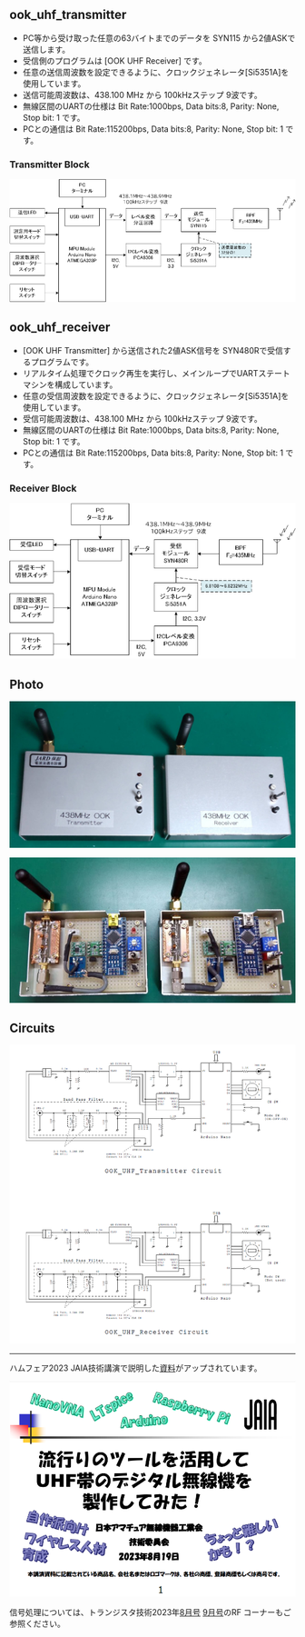 ## ook_uhf_transmitter
* PC等から受け取った任意の63バイトまでのデータを SYN115 から2値ASKで送信します。
* 受信側のプログラムは [OOK UHF Receiver] です。
* 任意の送信周波数を設定できるように、クロックジェネレータ[Si5351A]を使用しています。
* 送信可能周波数は、438.100 MHz から 100kHzステップ 9波です。
* 無線区間のUARTの仕様は Bit Rate:1000bps, Data bits:8, Parity: None, Stop bit: 1 です。
* PCとの通信は Bit Rate:115200bps, Data bits:8, Parity: None, Stop bit: 1 です。

### Transmitter Block
![](https://github.com/7m4mon/ook_uhf_transceiver/blob/main/ook_uhf_transmitter_block.png)

## ook_uhf_receiver
* [OOK UHF Transmitter] から送信された2値ASK信号を SYN480Rで受信するプログラムです。
* リアルタイム処理でクロック再生を実行し、メインループでUARTステートマシンを構成しています。
* 任意の受信周波数を設定できるように、クロックジェネレータ[Si5351A]を使用しています。
* 受信可能周波数は、438.100 MHz から 100kHzステップ 9波です。
* 無線区間のUARTの仕様は Bit Rate:1000bps, Data bits:8, Parity: None, Stop bit: 1 です。
*  PCとの通信は Bit Rate:115200bps, Data bits:8, Parity: None, Stop bit: 1 です。

### Receiver Block
![](https://github.com/7m4mon/ook_uhf_transceiver/blob/main/ook_uhf_receiver_block.png)

## Photo

![](https://github.com/7m4mon/ook_uhf_transceiver/blob/main/pic_outside_s.jpg)

![](https://github.com/7m4mon/ook_uhf_transceiver/blob/main/pic_inside.jpg)


## Circuits
![](https://github.com/7m4mon/ook_uhf_transceiver/blob/main/ook_uhf_transceiver_circuit.png)

---

ハムフェア2023 JAIA技術講演で説明した[資料](https://www.jaia.or.jp/shiryo/)がアップされています。

![](https://github.com/7m4mon/ook_uhf_transceiver/blob/main/hamfair2023_jaia_ppt_1.PNG)

信号処理については、トランジスタ技術2023年[8月号](https://toragi.cqpub.co.jp/magazine/202308/) [9月号](https://toragi.cqpub.co.jp/magazine/202309/)のRF コーナーもご参照ください。
